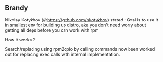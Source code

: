 
## Brandy

Nikolay Kotykhov (@https://github.com/nkotykhov) stated :
Goal is to use it in smallest env for building up distro, aka you don't need worry about getting all deps before you can work with rpm

How it works ?

Search/replacing using rpm2cpio by calling commands now been worked out for replacing exec calls with internal implementation.
